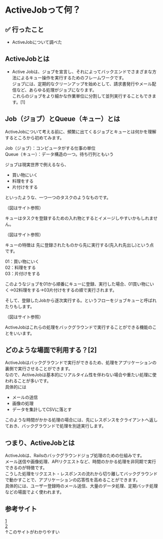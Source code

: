 # ActiveJobって何？

## ✅ 行ったこと

- ActiveJobについて調べた

## ActiveJobとは

- Active Jobは、ジョブを宣言し、それによってバックエンドでさまざまな方法によるキュー操作を実行するためのフレームワークです。<br>
ジョブには、定期的なクリーンアップを始めとして、請求書発行やメール配信など、あらゆる処理がジョブになります。<br>
これらのジョブをより細かな作業単位に分割して並列実行することもできます。[1]

## Job（ジョブ）とQueue（キュー）とは

ActiveJobについて考える前に、頻繁に出てくるジョブとキューとは何かを理解するところから初めてみます。<br>

Job（ジョブ）：コンピュータがする仕事の単位<br>
Queue（キュー）：データ構造の一つ。待ち行列ともいう<br>

ジョブは現実世界で例えるなら、<br>

- 買い物にいく
- 料理をする
- 片付けをする

といったような、一つ一つのタスクのようなものです。<br>

（図はサイト参照）<br>

キューはタスクを登録するための入れ物とするとイメージしやすいかもしれません。<br>

（図はサイト参照）<br>

キューの特徴は 先に登録されたものから先に実行する(先入れ先出し)という点です。<br>

01：買い物にいく<br>
02：料理をする<br>
03：片付けをする<br>

このようなジョブを01から順番にキューに登録、実行した場合、01買い物にいく->02料理をする->03片付けをするの順で実行されます。<br>

そして、登録したJobから逐次実行する。というフローをジョブキューと呼ばれたりもします。<br>

（図はサイト参照）<br>

ActiveJobはこれらの処理をバックグラウンドで実行することができる機能のことをいいます。

## どのような場面で利用する？[2]

ActiveJobはバックグラウンドで実行ができるため、処理をアプリケーションの裏側で実行させることができます。<br>
なので、ActiveJobは基本的にリアルタイム性を伴わない場合や重たい処理に使われることが多いです。<br>
具体的には
- メールの送信
- 画像の処理
- データを集計してCSVに落とす

このような時間がかかる処理の場合には、先にレスポンスをクライアントへ返しておき、バックグラウンドで処理を別途実行します。

## つまり、ActiveJobとは

ActiveJobは、Railsのバックグラウンドジョブ処理のための仕組みです。<br>
メール送信や画像処理、APIリクエストなど、時間のかかる処理を非同期で実行できるのが特徴です。<br>
こうした処理をリクエスト・レスポンスの流れから切り離してバックグラウンドで動かすことで、アプリケーションの応答性を高めることができます。<br>
具体的には、ユーザー登録時のメール送信、大量のデータ処理、定期バッチ処理などの場面でよく使われます。

## 参考サイト
[1](https://railsguides.jp/active_job_basics.html#:~:text=Active%20Job%E3%81%AF%E3%80%81%E3%83%90%E3%83%83%E3%82%AF%E3%82%B0%E3%83%A9%E3%82%A6%E3%83%B3%E3%83%89,%E3%82%A4%E3%83%B3%E3%82%BF%E3%83%BC%E3%83%95%E3%82%A7%E3%82%A4%E3%82%B9%E3%82%92%E6%8F%90%E4%BE%9B%E3%81%97%E3%81%BE%E3%81%99%E3%80%82)<br>
[2](https://qiita.com/seiyatakahashi/items/cb9ae73e5ba3020f4a89)<br>
↑このサイトがわかりやすい<br>
